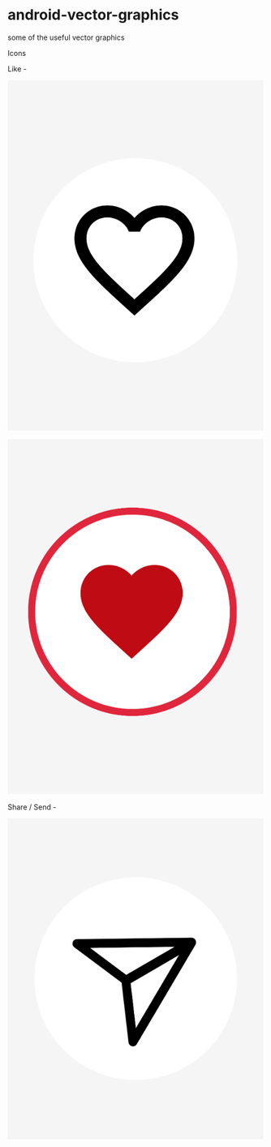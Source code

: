 # android-vector-graphics
some of the useful vector graphics

Icons 


Like - 

![alt text](https://raw.githubusercontent.com/mdeora/android-vector-graphics/master/samples/like.png)

![alt text](https://raw.githubusercontent.com/mdeora/android-vector-graphics/master/samples/like_selected.png)


Share / Send - 

![alt text](https://raw.githubusercontent.com/mdeora/android-vector-graphics/master/samples/share.png)
